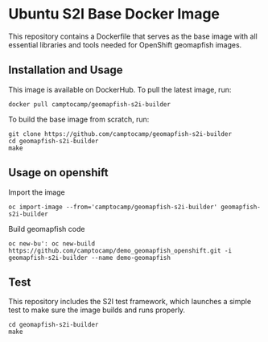 # Ubuntu S2I Base Docker Image

This repository contains a Dockerfile that serves as the base image with all essential libraries and tools needed for OpenShift geomapfish images.

## Installation and Usage

This image is available on DockerHub. To pull the latest image, run:

```
docker pull camptocamp/geomapfish-s2i-builder
```

To build the base image from scratch, run:

```
git clone https://github.com/camptocamp/geomapfish-s2i-builder
cd geomapfish-s2i-builder
make
```

## Usage on openshift

Import the image

```
oc import-image --from='camptocamp/geomapfish-s2i-builder' geomapfish-s2i-builder
```

Build geomapfish code

```
oc new-bu': oc new-build https://github.com/camptocamp/demo_geomapfish_openshift.git -i geomapfish-s2i-builder --name demo-geomapfish
```

## Test

This repository includes the S2I test framework, which launches a simple test to make sure the image builds and runs properly.

```
cd geomapfish-s2i-builder
make
```